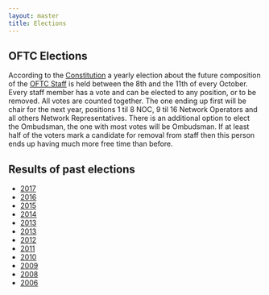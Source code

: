 ```yaml
---
layout: master
title: Elections
---
```


## OFTC Elections

According to the [Constitution](/Constitution) a yearly election about the
future composition of the [OFTC Staff](/staff) is held between  the 8th and the
11th of every October. Every staff member has a vote and can be elected to any
position, or to be removed. All votes are counted together. The one ending up
first will be chair for the next year, positions 1 til 8 NOC, 9 til 16 Network
Operators and all others Network Representatives. There is an additional option
to elect the Ombudsman, the one with most votes will be Ombudsman. If at least
half of the voters mark a candidate for removal from staff then this person ends
up having much more free time than before.

## Results of past elections

 * [2017](/ElectionResults/2017)
 * [2016](/ElectionResults/2016)
 * [2015](/ElectionResults/2015)
 * [2014](/ElectionResults/2014)
 * [2013](/ElectionResults/2013)
 * [2013](/ElectionResults/2013)
 * [2012](/ElectionResults/2012)
 * [2011](/ElectionResults/2011)
 * [2010](/ElectionResults/2010)
 * [2009](/ElectionResults/2009)
 * [2008](/ElectionResults/2008)
 * [2006](/ElectionResults/2006)
